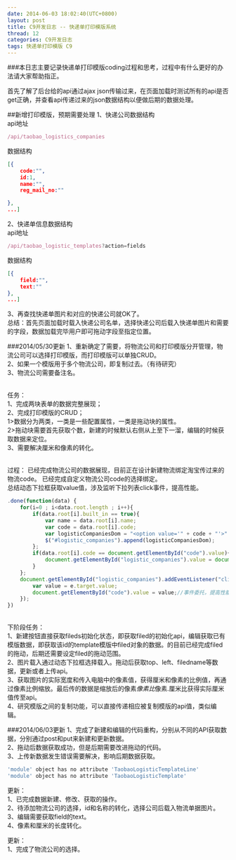 ```yaml
---
date: 2014-06-03 18:02:40(UTC+0800)
layout: post
title: C9开发日志 -- 快递单打印模版系统
thread: 12
categories: C9开发日志
tags: 快递单打印模版 C9
---
```


###本日志主要记录快递单打印模版coding过程和思考，过程中有什么更好的办法请大家帮助指正。

首先了解了后台给的api通过ajax json传输过来，在页面加载时测试所有的api是否get正确，并查看api传递过来的json数据结构以便做后期的数据处理。

##新增打印模版，预期需要处理
1、快递公司数据结构
</br>
api地址

```javascript
/api/taobao_logistics_companies
```

数据结构

```json
[{
	code:"",
	id:1,
	name:"",
	reg_mail_no:""

},
...]
```

2、快递单信息数据结构
</br>
api地址

```javascript
/api/taobao_logistic_templates?action=fields
```

数据结构

```json
[{
	field:"",
	text:""
},
...]
```

3、再查找快递单图片和对应的快递公司就OK了。
<br/>
总结：首先页面加载时载入快递公司名单，选择快递公司后载入快递单图片和需要的字段，数据加载完毕用户即可拖动字段至指定位置。

###2014/05/30更新
1、重新确定了需要，将物流公司和打印模版分开管理，物流公司可以选择打印模版，而打印模版可以单独CRUD。
<br/>2、如果一个模版用于多个物流公司，即复制过去。（有待研究）
<br/>3、物流公司需要备注名。

<br/>任务：
<br/>1、完成两块表单的数据完整展现；
<br/>2、完成打印模版的CRUD；
<br/>1>数据分为两类，一类是一些配置属性，一类是拖动块的属性。
<br/>2>拖动块需要首先获取个数，新建的时候默认右侧从上至下一溜，编辑的时候获取数据来定位。
<br/>3、需要解决厘米和像素的转化。

<br/>过程：
已经完成物流公司的数据展现，目前正在设计新建物流绑定淘宝传过来的物流code。
已经完成自定义物流公司code的选择绑定。
<br/>总结动态下拉框获取value值，涉及监听下拉列表click事件，提高性能。

```javascript
.done(function(data) {
    for(i=0 ; i<data.root.length ; i++){
        if(data.root[i].built_in == true){
            var name = data.root[i].name;
            var code = data.root[i].code;
            var logisticCompaniesDom = "<option value='" + code + "'>" + name + "</option>";
            $("#logistic_companies").append(logisticCompaniesDom);
        };
        if(data.root[i].code == document.getElementById("code").value){
            document.getElementById("logistic_companies").value = document.getElementById("code").value;//编辑时可以直接获取当前code
        }
    };
    document.getElementById("logistic_companies").addEventListener("click",function(e) {
        var value = e.target.value;
        document.getElementById("code").value = value;//事件委托，提高性能
    });            
})
```

<br/>下阶段任务：
<br/>1、新建按钮直接获取fileds初始化状态，即获取filed的初始化api，编辑获取已有模版数据，即获取该id的template模版中filed对象的数据。的目前已经完成filed的拖动，后期还需要设定filed的拖动范围。
<br/>2、图片载入通过动态下拉框选择载入。拖动后获取top、left、filedname等数据，更新或者上传api。
<br/>3、获取图片的实际宽度和传入电脑中的像素值，获得厘米和像素的比例值，再通过像素比例缩放。最后传的数据是缩放后的像素*像素比*像素.厘米比获得实际厘米值传至api。
<br/>4、研究模版之间的复制功能，可以直接传递相应被复制模版的api值，类似编辑。

###2014/06/03更新
1、完成了新建和编辑的代码重构，分别从不同的API获取数据，分别通过post和put来新建和更新数据。
<br/>2、拖动后数据获取成功，但是后期需要改进拖动的代码。
<br/>3、上传新数据发生错误需要解决，影响后期数据获取。

```javascript
'module' object has no attribute 'TaobaoLogisticTemplateLine'
'module' object has no attribute 'TaobaoLogisticTemplate'
```

更新：
<br/>1、已完成数据新建、修改、获取的操作。
<br/>2、待添加物流公司的选择，id和名称的转化，选择公司后载入物流单据图片。
<br/>3、编辑需要获取field的text。
<br/>4、像素和厘米的长度转化。

更新：
<br/>1、完成了物流公司的选择。



